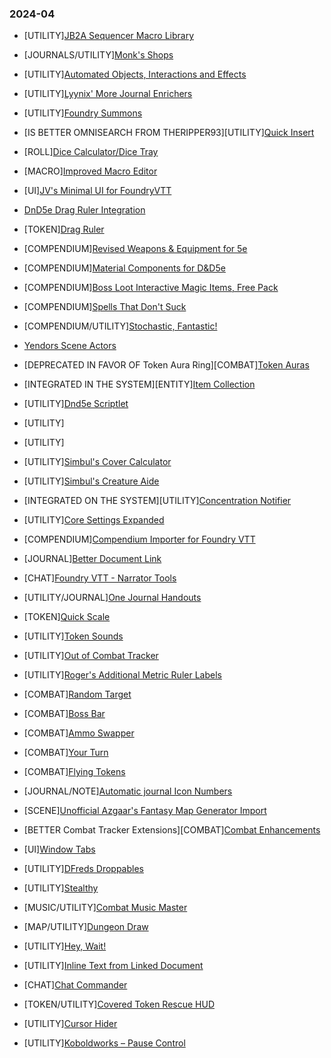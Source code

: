 ### 2024-04
- [UTILITY][JB2A Sequencer Macro Library](https://github.com/IrateRedKite/jb2a-sequencer-spell-macros)

- [JOURNALS/UTILITY][Monk's Shops](https://github.com/ironmonk88/monks-shops)
- [UTILITY][Automated Objects, Interactions and Effects](https://github.com/ZotyDev/objects-interactions-fx)
- [UTILITY][Lyynix' More Journal Enrichers](https://github.com/Lyynix/MoreJournalEnrichers)

- [UTILITY][Foundry Summons](https://github.com/MrVauxs/foundry-summons)

- [IS BETTER OMNISEARCH FROM THERIPPER93][UTILITY][Quick Insert](https://gitlab.com/fvtt-modules-lab/quick-insert )
- [ROLL][Dice Calculator/Dice Tray](https://gitlab.com/asacolips-projects/foundry-mods/foundry-vtt-dice-calculator/ )
- [MACRO][Improved Macro Editor](https://github.com/teroparvinen/foundry-improved-macro-editor)
- [UI][JV's Minimal UI for FoundryVTT](https://github.com/saif-ellafi/foundryvtt-minimal-ui)

- [DnD5e Drag Ruler Integration](https://github.com/PepijnMC/ElevationDragRuler)
- [TOKEN][Drag Ruler](https://github.com/manuelVo/foundryvtt-drag-ruler )
- [COMPENDIUM][Revised Weapons & Equipment for 5e](https://github.com/M0nk3yy/RWE)
- [COMPENDIUM][Material Components for D&D5e](https://github.com/M0nk3yy/MC5e)

- [COMPENDIUM][Boss Loot Interactive Magic Items, Free Pack](https://github.com/boss-loot/Boss-Loot-Interactive-Magic-Items)
- [COMPENDIUM][Spells That Don't Suck](https://github.com/somanyrobots/foundry-vtt-spells-that-dont-suck)
- [COMPENDIUM/UTILITY][Stochastic, Fantastic!](https://github.com/etriebe/dnd-randomizer)
- [Yendors Scene Actors](https://gitlab.com/yendors-vtt/yendors-scene-actors/)

- [DEPRECATED IN FAVOR OF Token Aura Ring][COMBAT][Token Auras](https://bitbucket.org/Fyorl/token-auras )
- [INTEGRATED IN THE SYSTEM][ENTITY][Item Collection](https://gitlab.com/tposney/itemcollection )
- [UTILITY][Dnd5e Scriptlet](https://github.com/tposney/dnd5e-scriptlets)
- [UTILITY][](https://foundryvtt.com/packages/so-inspired)
- [UTILITY][](https://foundryvtt.com/packages/stroud-dnd-helpers)
- [UTILITY][Simbul's Cover Calculator](https://github.com/vtt-lair/simbuls-cover-calculator)
- [UTILITY][Simbul's Creature Aide](https://github.com/vtt-lair/simbuls-creature-aide)
- [INTEGRATED ON THE SYSTEM][UTILITY][Concentration Notifier](https://github.com/krbz999/concentrationnotifier)

- [UTILITY][Core Settings Expanded](https://gitlab.com/geekswordsman/core-settings-expanded)
- [COMPENDIUM][Compendium Importer for Foundry VTT](https://gitlab.com/mkahvi/fvtt-compendium-importer)
- [JOURNAL][Better Document Link](https://github.com/MiahNelah/better-entity-link)
- [CHAT][Foundry VTT - Narrator Tools](https://github.com/elizeuangelo/fvtt-module-narrator-tools )
- [UTILITY/JOURNAL][One Journal Handouts](https://github.com/DarKDinDoN/one-journal-handouts)
- [TOKEN][Quick Scale](https://github.com/unsoluble/quickscale)
- [UTILITY][Token Sounds](https://github.com/Aedif/token-sounds)
- [UTILITY][Out of Combat Tracker](https://gitlab.com/mxzf/ooct)
- [UTILITY][Roger's Additional Metric Ruler Labels](https://github.com/Roger92/metric-ruler-labels)

- [COMBAT][Random Target](https://github.com/mcavallo/foundry-vtt-random-target)
- [COMBAT][Boss Bar](https://github.com/theripper93/Boss-Bar)
- [COMBAT][Ammo Swapper](https://github.com/Foundry-Workshop/ammo-swapper )
- [COMBAT][Your Turn](https://github.com/Autmor/yourTurn)
- [COMBAT][Flying Tokens](https://github.com/LeafWulf/flying-tokens)
- [JOURNAL/NOTE][Automatic journal Icon Numbers](https://gitlab.com/tiwato/journal_icon_numbers )
- [SCENE][Unofficial Azgaar's Fantasy Map Generator Import](https://github.com/Ethck/azgaar-foundry)
- [BETTER Combat Tracker Extensions][COMBAT][Combat Enhancements](https://gitlab.com/asacolips-projects/foundry-mods/combat-enhancements/ )
- [UI][Window Tabs](https://github.com/mouse0270/window-tabs)
- [UTILITY][DFreds Droppables](https://github.com/DFreds/dfreds-droppables)
- [UTILITY][Stealthy](https://github.com/Eligarf/stealthy)
- [MUSIC/UTILITY][Combat Music Master](https://github.com/elizeuangelo/fvtt-module-combat-music-master)
- [MAP/UTILITY][Dungeon Draw](https://github.com/mcglincy/dungeondraw-foundry-vtt)
- [UTILITY][Hey, Wait!](https://github.com/Couls/hey-wait)
- [UTILITY][Inline Text from Linked Document](https://github.com/farling42/fvtt-inline-linktext)
- [CHAT][Chat Commander](https://gitlab.com/woodentavern/foundryvtt-chat-command-lib)
- [TOKEN/UTILITY][Covered Token Rescue HUD](https://github.com/xaukael/covered-token-rescue-hud)
- [UTILITY][Cursor Hider](https://gitlab.com/foundry-azzurite/cursor-hider/)
- [UTILITY][Koboldworks – Pause Control](https://gitlab.com/koboldworks/agnostic/pause-control)